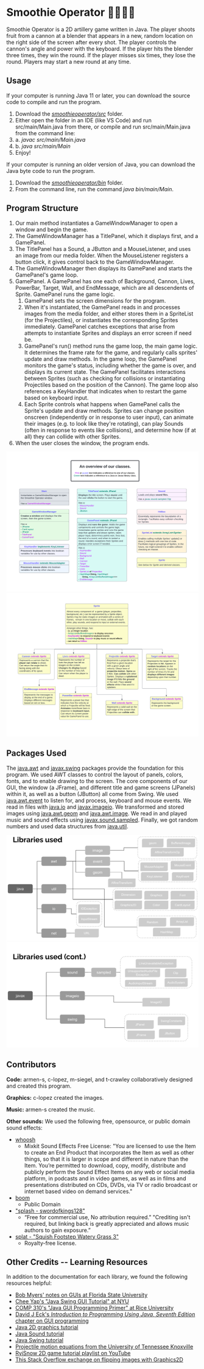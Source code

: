 # Smoothie Operator 🍊🍌🍓🥤

Smoothie Operator is a 2D artillery game written in Java. The player shoots fruit from a cannon
at a blender that appears in a new, random location on the right side of the screen after
every shot. The player controls the cannon's angle and power with the keyboard. If the player
hits the blender three times, they win the round. If the player misses six times, they lose the
round. Players may start a new round at any time.

## Usage
If your computer is running Java 11 or later, you can download the source code to compile and run
the program.
1. Download the 
[*smoothieoperator/src*](https://github.com/m-siegel/bananaBombsquad/tree/main/smoothieoperator/src)
folder.
2. Either open the folder in an IDE (like VS Code) and run src/main/Main.java
from there, or compile and run src/main/Main.java from the command line:
  2. a. *javac src/main/Main.java*
  2. b. *java src/main/Main*
3. Enjoy!

If your computer is running an older version of Java, you can download the Java byte code to run
the program.
1. Download the
[*smoothieoperator/bin*](https://github.com/m-siegel/bananaBombsquad/tree/main/smoothieoperator/bin)
folder.
2. From the command line, run the command *java bin/main/Main*.

## Program Structure

1. Our main method instantiates a GameWindowManager to open a window and begin the game.
2. The GameWindowManager has a TitlePanel, which it displays first, and a GamePanel.
3. The TitlePanel has a Sound, a JButton and a MouseListener, and uses an image from our media
folder. When the MouseListener registers a button click, it gives control back to the
GameWindowManager.
4. The GameWindowManager then displays its GamePanel and starts the GamePanel's game loop.
5. GamePanel. A GamePanel has one each of Background, Cannon, Lives, PowerBar, Target, Wall, 
   and EndMessage, which are all descendents of Sprite. GamePanel runs the game logic.
   1. GamePanel sets the screen dimensions for the program.
   2. When it's instantiated, the GamePanel reads in and processes images from the media folder,
   and either stores them in a SpriteList (for the Projectiles), or instantiates the corresponding
   Sprites immediately. GamePanel catches exceptions that arise from attempts to instantiate
   Sprites and displays an error screen if need be.
   3. GamePanel's run() method runs the game loop, the main game logic. It determines the frame
   rate for the game, and regularly calls sprites' update and draw methods. In the game loop, the
   GamePanel monitors the game's status, including whether the game is over, and displays its
   current state. The GamePanel facilitates interactions between Sprites (such as checking for
   collisions or instantiating Projectiles based on the position of the Cannon). The game loop
   also references a KeyHandler that indicates when to restart the game based on keyboard input.
   4. Each Sprite controls what happens when GamePanel calls the Sprite's update and draw methods.
   Sprites can change position onscreen (independently or in response to user input), can animate
   their images (e.g. to look like they're rotating), can play Sounds (often in response to events
   like collisions), and determine how (if at all) they can collide with other Sprites.
7. When the user closes the window, the program ends.

![Class Diagram w/o Sprite and Descendents](/img/classChartWOSprite.png)
![Class Diagram of Sprite and Descendents](/img/classChartSprite.png)

## Packages Used

The [java.awt](https://docs.oracle.com/en/java/javase/11/docs/api/java.desktop/java/awt/package-summary.html)
and [javax.swing](https://docs.oracle.com/en/java/javase/11/docs/api/java.desktop/javax/swing/package-summary.html)
packages provide the foundation for this program. We used AWT classes to control the layout of
panels, colors, fonts, and to enable drawing to the screen. The core components of our GUI,
the window (a JFrame), and different title and game screens (JPanels) within it, as well as a
button (JButton) all come from Swing. We used
[java.awt.event](https://docs.oracle.com/en/java/javase/11/docs/api/java.desktop/java/awt/event/package-summary.html)
to listen for, and process, keyboard and mouse events. 
We read in files with
[java.io](https://docs.oracle.com/en/java/javase/11/docs/api/java.base/java/io/package-summary.html) and
[javax.imageio](https://docs.oracle.com/en/java/javase/11/docs/api/java.desktop/javax/imageio/package-summary.html).
We transformed and stored images using [java.awt.geom](https://docs.oracle.com/en/java/javase/11/docs/api/java.desktop/java/awt/geom/package-summary.html) 
and 
[java.awt.image](https://docs.oracle.com/en/java/javase/11/docs/api/java.desktop/java/awt/image/package-summary.html).
We read in and played music and sound effects using
[javax.sound.sampled](https://docs.oracle.com/en/java/javase/11/docs/api/java.desktop/javax/sound/sampled/package-summary.html).
Finally, we got random numbers and used data structures from
[java.util](https://docs.oracle.com/en/java/javase/11/docs/api/java.base/java/util/package-summary.html).

![List of libraries used](/img/LibrariesUsed1.png)
![List of libraries used](/img/LibrariesUsed2.png)


## Contributors
**Code:**
armen-s, c-lopez, m-siegel, and t-crawley collaboratively designed and created this program.

**Graphics:**
c-lopez created the images.

**Music:**
armen-s created the music.

**Other sounds:**
We used the following free, opensource, or public domain sound effects:
- [whoosh](https://mixkit.co/free-sound-effects/whoosh/)
  - Mixkit Sound Effects Free License: "You are licensed to use the Item to create an End Product that incorporates the Item as well as other things, so that it is larger in scope and different in nature than the Item. You’re permitted to download, copy, modify, distribute and publicly perform the Sound Effect Items on any web or social media platform, in podcasts and in video games, as well as in films and presentations distributed on CDs, DVDs, via TV or radio broadcast or internet based video on demand services."
- [boom](https://www.nps.gov/subjects/sound/sounds-cannon.htm)
  - Public Domain
- ["splash - swordofkings128"](https://pixabay.com/sound-effects/search/splash/)
  - “Free for commercial use, No attribution required.” "Crediting isn't required, but linking back is greatly appreciated and allows music authors to gain exposure.”
- [splat - "Squish Footstep Watery Grass 3"](https://www.dreamstime.com/stock-music-sound-effect/squish.html)
  - Royalty-free license.

## Other Credits -- Learning Resources
In addition to the documentation for each library, we found the following resources helpful:
- [Bob Myers' notes on GUIs at Florida State University](https://www.cs.fsu.edu/~myers/cgs3416/notes/gui_intro.html)
- [Chee Yap's "Java Swing GUI Tutorial" at NYU](https://cs.nyu.edu/~yap/classes/visual/03s/lect/l7/)
- [COMP 310's "Java GUI Programming Primer" at Rice University](https://www.clear.rice.edu/comp310/JavaResources/GUI/)
- [David J Eck's *Introduction to Programming Using Java, Seventh Edition* chapter on GUI programming](https://math.hws.edu/eck/cs124/javanotes7/c6/)
- [Java 2D graphics tutorial](https://docs.oracle.com/javase/tutorial/2d/)
- [Java Sound tutorial](https://docs.oracle.com/javase/tutorial/sound/index.html)
- [Java Swing tutorial](https://docs.oracle.com/javase/tutorial/uiswing/index.html)
- [Projectile motion equations from the University of Tennessee Knoxville](http://labman.phys.utk.edu/phys221core/modules/m3/projectile_motion.html)
- [RyiSnow 2D game tutorial playlist on YouTube](https://www.youtube.com/watch?v=om59cwR7psI&list=PL_QPQmz5C6WUF-pOQDsbsKbaBZqXj4qSq)
- [This Stack Overflow exchange on flipping images with Graphics2D](https://stackoverflow.com/questions/9558981/flip-image-with-graphics2d)
